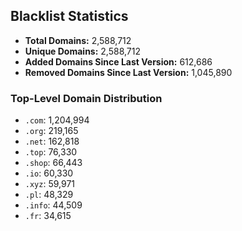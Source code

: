 ## Blacklist Statistics

- **Total Domains:** 2,588,712
- **Unique Domains:** 2,588,712
- **Added Domains Since Last Version:** 612,686
- **Removed Domains Since Last Version:** 1,045,890

### Top-Level Domain Distribution

-  `.com`: 1,204,994
-  `.org`: 219,165
-  `.net`: 162,818
-  `.top`: 76,330
-  `.shop`: 66,443
-  `.io`: 60,330
-  `.xyz`: 59,971
-  `.pl`: 48,329
-  `.info`: 44,509
-  `.fr`: 34,615
